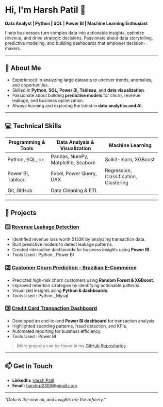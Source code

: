 # Hi, I'm Harsh Patil 👋
**Data Analyst | Python | SQL | Power BI | Machine Learning Enthusiast**  

I help businesses turn complex data into actionable insights, optimize revenue, and drive strategic decisions. Passionate about data storytelling, predictive modeling, and building dashboards that empower decision-makers.  

---

## 🚀 About Me
-  Experienced in analyzing large datasets to uncover trends, anomalies, and opportunities.  
-  Skilled in **Python, SQL, Power BI, Tableau**, and **data visualization**.  
-  Passionate about building **predictive models** for churn, revenue leakage, and business optimization.  
-  Always learning and exploring the latest in **data analytics and AI**.  

---

## 💻 Technical Skills

| Programming & Tools | Data Analysis & Visualization | Machine Learning |
|-------------------|-------------------------------|----------------|
| Python, SQL,  c+    | Pandas, NumPy, Matplotlib, Seaborn | Scikit-learn, XGBoost |
| Power BI, Tableau   | Excel, Power Query, DAX        | Regression, Classification, Clustering |
| Git, GitHub         | Data Cleaning & ETL           
                      

---

## 📂 Projects

### 1️⃣ [Revenue Leakage Detection](https://github.com/harshp23/Telecom_revenue_leakage_Analysis)
- Identified revenue loss worth $133K by analyzing transaction data.  
- Built predictive models to detect leakage patterns.  
- Created interactive dashboards for business insights using **Power BI**.
- Tools Used : Python , Power BI

### 2️⃣ [Customer Churn Prediction – Brazilian E-Commerce](https://github.com/harshp23/churn-prediction-extreme-imbalance)
- Predicted high-risk churn customers using **Random Forest & XGBoost**.  
- Improved retention strategies by identifying actionable patterns.  
- Visualized insights using **Python & dashboards**.
- Tools Used : Python , Mysql 

### 3️⃣ [Credit Card Transaction Dashboard](https://github.com/harshp23/Credit_card_financial_weekly_report)
- Developed an end-to-end **Power BI dashboard** for transaction analysis.  
- Highlighted spending patterns, fraud detection, and KPIs.  
- Automated reporting for business efficiency.
- Tools Used : Power BI

> More projects can be found in my [GitHub Repositories](https://github.com/harshp23?tab=repositories)

---


## 📫 Get In Touch
- **LinkedIn:**  [Harsh Patil](www.linkedin.com/in/harsh-patil-a6758a276)
- **Email:** harshrp2309@gmail.com
  

---

*"Data is the new oil, and insights are the refinery."*
